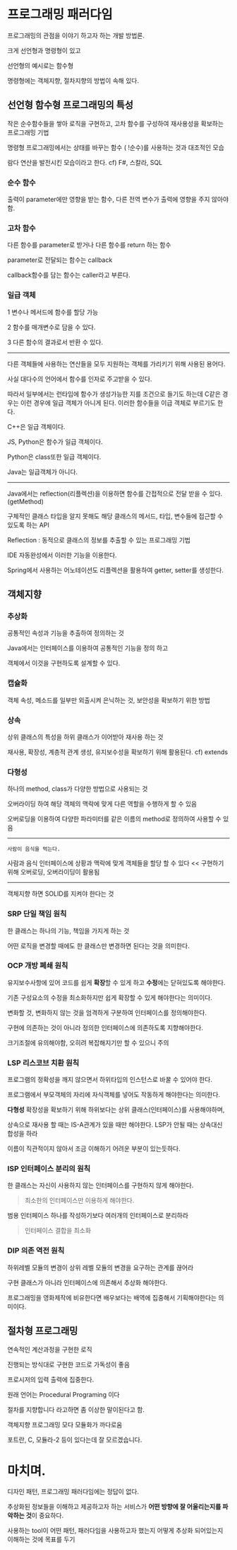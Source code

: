 # 프로그래밍 패러다임

프로그래밍의 관점을 이야기 하고자 하는 개발 방법론.

크게 선언형과 명령형이 있고

선언형의 예시로는 함수형

명령형에는 객체지향, 절차지향의 방법이 속해 있다.

## 선언형 함수형 프로그래밍의 특성

작은 순수함수들을 쌓아 로직을 구현하고, 고차 함수를 구성하여 재사용성을 확보하는 프로그래밍 기법

명령형 프로그래밍에서는 상태를 바꾸는 함수 ( !순수)를 사용하는 것과 대조적인 모습

람다 연산을 발전시킨 모습이라고 한다. cf) F#, 스칼라, SQL

### 순수 함수

출력이 parameter에만 영향을 받는 함수, 다른 전역 변수가 출력에 영향을 주지 않아야 함.

### 고차 함수

다른 함수를 parameter로 받거나 다른 함수를 return 하는 함수

parameter로 전달되는 함수는 callback

callback함수를 담는 함수는 caller라고 부른다.

### 일급 객체

1 변수나 메서드에 함수를 할당 가능

2 함수를 매개변수로 담을 수 있다.

3 다른 함수의 결과로서 반환 수 있다.

---

다른 객체들에 사용하는 연산들을 모두 지원하는 객체를 가리키기 위해 사용된 용어다.

사실 대다수의 언어에서 함수를 인자로 주고받을 수 있다. 

따라서 일부에서는 런타임에 함수가 생성가능한 지를 조건으로 들기도 하는데 C같은 경우는 이런 경우에 일급 객체가 아니게 된다. 이러한 함수들을 이급 객체로 부르기도 한다.

C++은 일급 객체이다.

JS, Python은 함수가 일급 객체이다.

Python은 class또한 일급 객체이다.

Java는 일급객체가 아니다.

---

Java에서는 reflection(리플렉션)을 이용하면 함수를 간접적으로 전달 받을 수 있다. (getMethod)

구체적인 클래스 타입을 알지 못해도 해당 클래스의 메서드, 타입, 변수들에 접근할 수 있도록 하는 API

Reflection : 동적으로 클래스의 정보를 추출할 수 있는 프로그래밍 기법

IDE 자동완성에서 이러한 기능을 이용한다.

Spring에서 사용하는 어노테이션도 리플렉션을 활용하여 getter, setter를 생성한다.

## 객체지향

### 추상화

공통적인 속성과 기능을 추출하여 정의하는 것

Java에서는 인터페이스를 이용하여 공통적인 기능을 정의 하고

객체에서 이것을 구현하도록 설계할 수 있다.

### 캡슐화

객체 속성, 메소드를 일부만 외출시켜 은닉하는 것, 보안성을 확보하기 위한 방법

### 상속

상위 클래스의 특성을 하위 클래스가 이어받아 재사용 하는 것

재사용, 확장성, 계층적 관계 생성, 유지보수성을 확보하기 위해 활용된다. cf) extends

### 다형성

하나의 method, class가 다양한 방법으로 사용되는 것

오버라이딩 하여 해당 객체의 맥락에 맞게 다른 역할을 수행하게 할 수 있음

오버로딩을 이용하여 다양한 파라미터를 같은 이름의 method로 정의하여 사용할 수 있음

---

```
사람이 음식을 먹는다.
```

사람과 음식 인터페이스에 상황과 맥락에 맞게 객체들을 할당 할 수 있다 << 구현하기 위해 오버로딩, 오버라이딩이 활용됨

---

객체지향 하면 SOLID를 지켜야 한다는 것

### SRP 단일 책임 원칙

한 클래스는 하나의 기능, 책임을 가지게 하는 것

어떤 로직을 변경할 때에도 한 클래스만 변경하면 된다는 것을 의미한다.

### OCP 개방 폐쇄 원칙

유지보수사항에 있어 코드를 쉽게 **확장**할 수 있게 하고 **수정**에는 닫혀있도록 해야한다.

기존 구성요소의 수정을 최소화하지만 쉽게 확장할 수 있게 해야한다는 의미이다.

변화할 것, 변화하지 않는 것을 엄격하게 구분하여 인터페이스를 정의해야한다.

구현에 의존하는 것이 아니라 정의한 인터페이스에 의존하도록 지향해야한다.

크기조절에 유의해야함, 오히려 복잡해지기만 할 수 있으니 주의

### LSP 리스코브 치환 원칙

프로그램의 정확성을 깨지 않으면서 하위타입의 인스턴스로 바꿀 수 있어야 한다.

프로그램에서 부모객체의 자리에 자식객체를 넣어도 작동하게 해야한다는 의미한다.

**다형성** 확장성을 확보하기 위해 하위보다는 상위 클래스(인터페이스)를 사용해야하며,

상속으로 재사용 할 때는 IS-A관계가 있을 때만 해야한다. LSP가 안될 때는 상속대신 합성을 하라

이름이 직관적이지 않아서 조금 이해하기 어려운 부분이 있는듯하다.

### ISP 인터페이스 분리의 원칙

한 클래스는 자신이 사용하지 않는 인터페이스를 구현하지 않게 해야한다.

> 최소한의 인터페이스만 이용하게 해야한다.

범용 인터페이스 하나를 작성하기보다 여러개의 인터페이스로 분리하라 
> 인터페이스 결합을 최소화

### DIP 의존 역전 원칙

하위레벨 모듈의 변경이 상위 레벨 모듈의 변경을 요구하는 관계를 끊어라

구현 클래스가 아니라 인터페이스에 의존해서 추상화 해야한다.

프로그래밍을 영화제작에 비유한다면 배우보다는 배역에 집중해서 기획해야한다는 의미이다. 

## 절차형 프로그래밍

연속적인 계산과정을 구현한 로직

진행되는 방식대로 구현한 코드로 가독성이 좋음

프로시저의 입력 출력에 집중한다. 

원래 언어는 Procedural Programing 이다 

절차를 지향합니다 라고하면 좀 이상한 말이된다고 함.

객체지향 프로그래밍 모다 모듈화가 까다로움

포트란, C, 모듈라-2 등이 있다는데 잘 모르겠습니다.

# 마치며.

디자인 패턴, 프로그래밍 패러다임에는 정답이 없다.

추상화된 정보들을 이해하고 제공하고자 하는 서비스가 **어떤 방향에 잘 어울리는지를 파악하는 것**이 중요하다.

사용하는 tool이 어떤 패턴, 패러다임을 사용하고자 했는지 어떻게 추상화 되어있는지 이해하는 것에 목표를 두기
